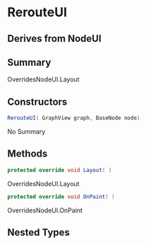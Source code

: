 # RerouteUI

## Derives from NodeUI

## Summary

OverridesNodeUI.Layout
## Constructors

```c#
RerouteUI( GraphView graph, BaseNode node) 
```
No Summary
## Methods

```c#
protected override void Layout( ) 
```
OverridesNodeUI.Layout
```c#
protected override void OnPaint( ) 
```
OverridesNodeUI.OnPaint
## Nested Types

